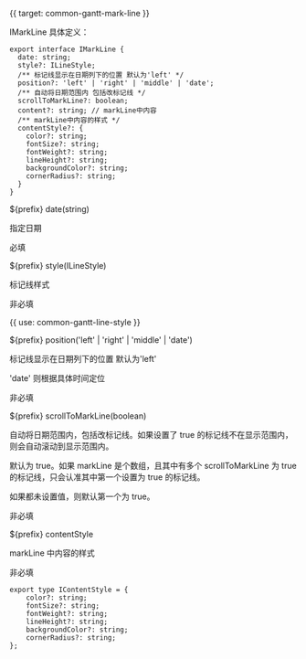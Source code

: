 {{ target: common-gantt-mark-line }}

IMarkLine 具体定义：

```
export interface IMarkLine {
  date: string;
  style?: ILineStyle;
  /** 标记线显示在日期列下的位置 默认为'left' */
  position?: 'left' | 'right' | 'middle' | 'date';
  /** 自动将日期范围内 包括改标记线 */
  scrollToMarkLine?: boolean;
  content?: string; // markLine中内容
  /** markLine中内容的样式 */
  contentStyle?: {
    color?: string;
    fontSize?: string;
    fontWeight?: string;
    lineHeight?: string;
    backgroundColor?: string;
    cornerRadius?: string;
  }
}
```

${prefix} date(string)

指定日期

必填

${prefix} style(ILineStyle)

标记线样式

非必填

{{ use: common-gantt-line-style }}

${prefix} position('left' | 'right' | 'middle' | 'date')

标记线显示在日期列下的位置 默认为'left'

'date' 则根据具体时间定位

非必填

${prefix} scrollToMarkLine(boolean)

自动将日期范围内，包括改标记线。如果设置了 true 的标记线不在显示范围内，则会自动滚动到显示范围内。

默认为 true。如果 markLine 是个数组，且其中有多个 scrollToMarkLine 为 true 的标记线，只会认准其中第一个设置为 true 的标记线。

如果都未设置值，则默认第一个为 true。

非必填

${prefix} contentStyle

markLine 中内容的样式

非必填

```
export type IContentStyle = {
    color?: string;
    fontSize?: string;
    fontWeight?: string;
    lineHeight?: string;
    backgroundColor?: string;
    cornerRadius?: string;
};
```
